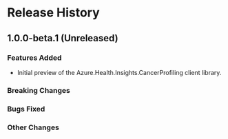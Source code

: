 # Release History

## 1.0.0-beta.1 (Unreleased)

### Features Added
- Initial preview of the Azure.Health.Insights.CancerProfiling client library.

### Breaking Changes

### Bugs Fixed

### Other Changes
